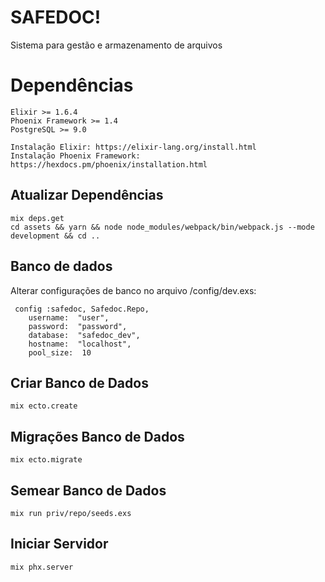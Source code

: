 # SAFEDOC!

Sistema para gestão e armazenamento de arquivos

# Dependências

	Elixir >= 1.6.4
	Phoenix Framework >= 1.4
	PostgreSQL >= 9.0

	Instalação Elixir: https://elixir-lang.org/install.html
	Instalação Phoenix Framework: https://hexdocs.pm/phoenix/installation.html

## Atualizar Dependências

	mix deps.get
	cd assets && yarn && node node_modules/webpack/bin/webpack.js --mode development && cd ..

## Banco de dados

Alterar configurações de banco no arquivo /config/dev.exs:
	 
	 config :safedoc, Safedoc.Repo,
		username:  "user",
		password:  "password",
		database:  "safedoc_dev",
		hostname:  "localhost",
		pool_size:  10
	
## Criar Banco de Dados

	mix ecto.create

## Migrações Banco de Dados

	mix ecto.migrate

## Semear Banco de Dados

	mix run priv/repo/seeds.exs

## Iniciar Servidor

	mix phx.server

